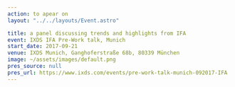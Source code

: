```yaml
---
action: to apear on
layout: "../../layouts/Event.astro"

title: a panel discussing trends and highlights from IFA
event: IXDS IFA Pre-Work talk, Munich
start_date: 2017-09-21
venue: IXDS Munich, Ganghoferstraße 68b, 80339 München
image: ~/assets/images/default.png
pres_source: null
pres_url: https://www.ixds.com/events/pre-work-talk-munich-092017-IFA
---
```

